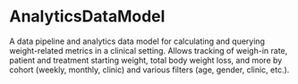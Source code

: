 # AnalyticsDataModel
A data pipeline and analytics data model for calculating and querying weight-related metrics in a clinical setting. Allows tracking of weigh-in rate, patient and treatment starting weight, total body weight loss, and more by cohort (weekly, monthly, clinic) and various filters (age, gender, clinic, etc.).
